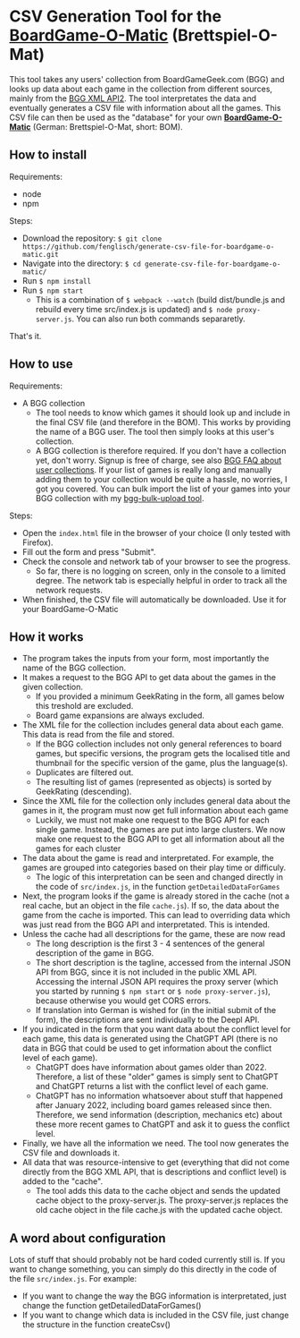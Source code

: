 # CSV Generation Tool for the [BoardGame-O-Matic](https://github.com/fenglisch/boardgame-o-matic) (Brettspiel-O-Mat)

This tool takes any users' collection from BoardGameGeek.com (BGG) and looks up data about each game in the collection from different sources, mainly from the [BGG XML API2](https://boardgamegeek.com/wiki/page/BGG_XML_API2). The tool interpretates the data and eventually generates a CSV file with information about all the games. This CSV file can then be used as the "database" for your own [**BoardGame-O-Matic**](https://github.com/fenglisch/boardgame-o-matic) (German: Brettspiel-O-Mat, short: BOM).

## How to install

Requirements:

- node
- npm

Steps:

- Download the repository: `$ git clone https://github.com/fenglisch/generate-csv-file-for-boardgame-o-matic.git`
- Navigate into the directory: `$ cd generate-csv-file-for-boardgame-o-matic/`
- Run `$ npm install`
- Run `$ npm start`
  - This is a combination of `$ webpack --watch` (build dist/bundle.js and rebuild every time src/index.js is updated) and `$ node proxy-server.js`. You can also run both commands separaretly.

That's it.

## How to use

Requirements:

- A BGG collection
  - The tool needs to know which games it should look up and include in the final CSV file (and therefore in the BOM). This works by providing the name of a BGG user. The tool then simply looks at this user's collection.
  - A BGG collection is therefore required. If you don't have a collection yet, don't worry. Signup is free of charge, see also [BGG FAQ about user collections](https://boardgamegeek.com/wiki/page/BoardGameGeek_FAQ#toc24). If your list of games is really long and manually adding them to your collection would be quite a hassle, no worries, I got you covered. You can bulk import the list of your games into your BGG collection with my [bgg-bulk-upload tool](https://github.com/fenglisch/bgg-bulk-upload).

Steps:

- Open the `index.html` file in the browser of your choice (I only tested with Firefox).
- Fill out the form and press "Submit".
- Check the console and network tab of your browser to see the progress.
  - So far, there is no logging on screen, only in the console to a limited degree. The network tab is especially helpful in order to track all the network requests.
- When finished, the CSV file will automatically be downloaded. Use it for your BoardGame-O-Matic

## How it works

- The program takes the inputs from your form, most importantly the name of the BGG collection.
- It makes a request to the BGG API to get data about the games in the given collection.
  - If you provided a minimum GeekRating in the form, all games below this treshold are excluded.
  - Board game expansions are always excluded.
- The XML file for the collection includes general data about each game. This data is read from the file and stored.
  - If the BGG collection includes not only general references to board games, but specific versions, the program gets the localised title and thumbnail for the specific version of the game, plus the language(s).
  - Duplicates are filtered out.
  - The resulting list of games (represented as objects) is sorted by GeekRating (descending).
- Since the XML file for the collection only includes general data about the games in it, the program must now get full information about each game
  - Luckily, we must not make one request to the BGG API for each single game. Instead, the games are put into large clusters. We now make one request to the BGG API to get all information about all the games for each cluster
- The data about the game is read and interpretated. For example, the games are grouped into categories based on their play time or difficuly.
  - The logic of this interpretation can be seen and changed directly in the code of `src/index.js`, in the function `getDetailedDataForGames`
- Next, the program looks if the game is already stored in the cache (not a real cache, but an object in the file `cache.js`). If so, the data about the game from the cache is imported. This can lead to overriding data which was just read from the BGG API and interpretated. This is intended.
- Unless the cache had all descriptions for the game, these are now read
  - The long description is the first 3 - 4 sentences of the general description of the game in BGG.
  - The short description is the tagline, accessed from the internal JSON API from BGG, since it is not included in the public XML API. Accessing the internal JSON API requires the proxy server (which you started by running `$ npm start` or `$ node proxy-server.js`), because otherwise you would get CORS errors.
  - If translation into German is wished for (in the initial submit of the form), the descriptions are sent individually to the Deepl API.
- If you indicated in the form that you want data about the conflict level for each game, this data is generated using the ChatGPT API (there is no data in BGG that could be used to get information about the conflict level of each game).
  - ChatGPT does have information about games older than 2022. Therefore, a list of these "older" games is simply sent to ChatGPT and ChatGPT returns a list with the conflict level of each game.
  - ChatGPT has no information whatsoever about stuff that happened after January 2022, including board games released since then. Therefore, we send information (description, mechanics etc) about these more recent games to ChatGPT and ask it to guess the conflict level.
- Finally, we have all the information we need. The tool now generates the CSV file and downloads it.
- All data that was resource-intensive to get (everything that did not come directly from the BGG XML API, that is descriptions and conflict level) is added to the "cache".
  - The tool adds this data to the cache object and sends the updated cache object to the proxy-server.js. The proxy-server.js replaces the old cache object in the file cache.js with the updated cache object.

## A word about configuration

Lots of stuff that should probably not be hard coded currently still is. If you want to change something, you can simply do this directly in the code of the file `src/index.js`. For example:

- If you want to change the way the BGG information is interpretated, just change the function getDetailedDataForGames()
- If you want to change which data is included in the CSV file, just change the structure in the function createCsv()
